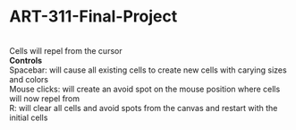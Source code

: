 # ART-311-Final-Project
<br /> Cells will repel from the cursor
<br /> __Controls__
<br /> Spacebar: will cause all existing cells to create new cells with carying sizes and colors
<br /> Mouse clicks: will create an avoid spot on the mouse position where cells will now repel from
<br /> R: will clear all cells and avoid spots from the canvas and restart with the initial cells
